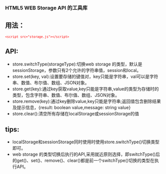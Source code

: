 ### HTML5 WEB Storage API 的工具库

用法：
------
<code style="color:red;">`<script src="storage.js"></script>`</code>

API:
-----
-   store.switchType(storageType):切换web storage 的类型，默认是sessionStorage，参数只有2个允许的字符串值，session和local。
-   store.set(key, val):设置要存储的键值对，key只能是字符串，val可以是字符串、数值、布尔值、数组、JSON对象。
-   store.get(key):通过key获取value,key只能是字符串,value的类型为存储时的类型，包含字符串、数值、布尔值、数组、JSON对象。
-   store.remove(key):通过key删除value,key只能是字符串;返回值包含删除结果及提示信息，{result: boolean value,message: string value}
-   store.clear():清空所有存储在localStorage或sessionStorage的值

tips:
------
-   localStorage和sessionStorage同时使用时使用store.switchType()切换类型即可。
-   web storage 的类型切换后执行的API,采用就近原则选择，即switchType()后的get()、set()、remove()、clear()都是前一个switchType()切换的类型在执行API。